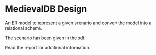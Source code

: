 # MedievalDB Design

An ER model to represent a given scenario and convert the model into a relational schema.

The scenario has been given in the pdf.

Read the report for additional information.
